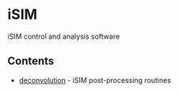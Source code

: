 # iSIM

 iSIM control and analysis software 

 ## Contents

 - [deconvolution](deconvolution/) - iSIM post-processing routines

